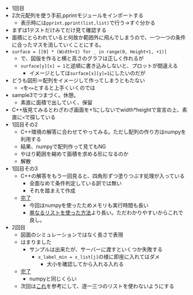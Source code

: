 * 1回目
* 2次元配列を使う手前,pprintモジュールをインポートする
    * 表示時には`pprint.pprint(list,list)`で行う→すぐ分かる
* まずは1テストだけみてだけ見て確認する
* 面積にとらわれていると何故か範囲外に飛んでしまうので、一つ一つの条件に合ったマスを消していくことにする。
* `surface = [[0] * (Width+1) for _ in range(0, Height+1, +1)]`
    * で、図版を作ると横と高さのグラフは正しく作れるが
    * `surface[y][x] = 1`と逆順に書き込みしないと、プロットが間違える
        * イメージとしては`surface[x][y]=1`にしたいのだが
* どうも図形＝配列をイメージして作ってしまうともたない
    * `<`を`<=`とすると上手くいくのでは
* sample3でつまづく。休憩。
    * 素直に面積で出していく、保留
* C++版見てみるとわざわざ画面を+1にしないでwidth*heightで宣言の上、素直に`<`で探している
* 1回目その2
    * C++環境の解答に合わせてやってみる。ただし配列の作り方はnumpyを利用する
    * 結果、numpyで配列作って見てもNG
    * やはり範囲を縮めて面積を求める形になるのか
    * 解散
* 1回目その3
    * C++の解答をもう一回見ると、四角形ずつ塗りつぶす処理が入っている
        * 全面なめて条件判定している訳では無い
        * それを踏まえて作成
    * [完了](https://atcoder.jp/contests/abc047/submissions/14489276)
        * 今回はnumpyを使ったためメモリも実行時間も長い
        * [単なるリストを使った方法](https://atcoder.jp/contests/abc047/submissions/3961977)より長い。ただわかりやすいからこれで良し。
* 2回目
    * 図面のシミュレーションではなく長さで表現
    * はまりました
        * サンプルは出来たが、サーバーに渡すといくつか失敗する
            * `x_label_min = x_list[j]`の様に即座に入れてはダメ
                * 大小を確認してから入れる入れる
    * [完了](https://atcoder.jp/contests/abc047/submissions/14715241)
        * numpyと同じくらい
    * 次回は[これ](https://atcoder.jp/contests/abc047/submissions/14683985)を参考にして、逐一三つのリストを使わないようにする